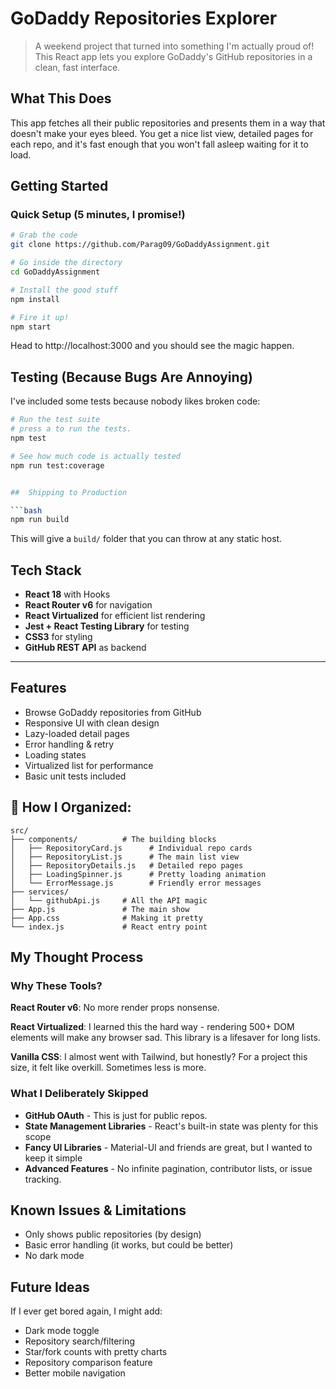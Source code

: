 # GoDaddy Repositories Explorer 

> A weekend project that turned into something I'm actually proud of! This React app lets you explore GoDaddy's GitHub repositories in a clean, fast interface.

## What This Does

 This app fetches all their public repositories and presents them in a way that doesn't make your eyes bleed. You get a nice list view, detailed pages for each repo, and it's fast enough that you won't fall asleep waiting for it to load.

## Getting Started

### Quick Setup (5 minutes, I promise!)

```bash
# Grab the code
git clone https://github.com/Parag09/GoDaddyAssignment.git

# Go inside the directory
cd GoDaddyAssignment

# Install the good stuff
npm install

# Fire it up!
npm start
```

Head to http://localhost:3000 and you should see the magic happen.

## Testing (Because Bugs Are Annoying)

I've included some tests because nobody likes broken code:

```bash
# Run the test suite
# press a to run the tests.
npm test      

# See how much code is actually tested
npm run test:coverage


##  Shipping to Production

```bash
npm run build
```

This will give a `build/` folder that you can throw at any static host.

## Tech Stack

- **React 18** with Hooks  
- **React Router v6** for navigation  
- **React Virtualized** for efficient list rendering  
- **Jest + React Testing Library** for testing  
- **CSS3** for styling  
- **GitHub REST API** as backend  

---

## Features

- Browse GoDaddy repositories from GitHub  
- Responsive UI with clean design  
- Lazy-loaded detail pages  
- Error handling & retry  
- Loading states  
- Virtualized list for performance  
- Basic unit tests included  


## 📁 How I Organized:

```
src/
├── components/          # The building blocks
│   ├── RepositoryCard.js      # Individual repo cards
│   ├── RepositoryList.js      # The main list view
│   ├── RepositoryDetails.js   # Detailed repo pages
│   ├── LoadingSpinner.js      # Pretty loading animation
│   └── ErrorMessage.js        # Friendly error messages
├── services/
│   └── githubApi.js     # All the API magic
├── App.js               # The main show
├── App.css              # Making it pretty
└── index.js             # React entry point
```

## My Thought Process

### Why These Tools?

**React Router v6**: No more render props nonsense.

**React Virtualized**: I learned this the hard way - rendering 500+ DOM elements will make any browser sad. This library is a lifesaver for long lists.

**Vanilla CSS**: I almost went with Tailwind, but honestly? For a project this size, it felt like overkill. Sometimes less is more.

### What I Deliberately Skipped

- **GitHub OAuth** - This is just for public repos.
- **State Management Libraries** - React's built-in state was plenty for this scope
- **Fancy UI Libraries** - Material-UI and friends are great, but I wanted to keep it simple
- **Advanced Features** - No infinite pagination, contributor lists, or issue tracking.

##  Known Issues & Limitations

- Only shows public repositories (by design)
- Basic error handling (it works, but could be better)
- No dark mode

##  Future Ideas

If I ever get bored again, I might add:
- Dark mode toggle
- Repository search/filtering
- Star/fork counts with pretty charts
- Repository comparison feature
- Better mobile navigation